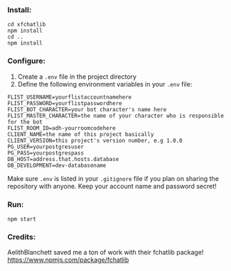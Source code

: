 ### Install:

```
cd xfchatlib
npm install
cd ..
npm install
```

### Configure:

1. Create a `.env` file in the project directory
1. Define the following environment variables in your `.env` file:
```
FLIST_USERNAME=yourflistaccountnamehere
FLIST_PASSWORD=yourflistpasswordhere
FLIST_BOT_CHARACTER=your bot character's name here
FLIST_MASTER_CHARACTER=the name of your character who is responsible for the bot
FLIST_ROOM_ID=adh-yourroomcodehere
CLIENT_NAME=the name of this project basically
CLIENT_VERSION=this project's version number, e.g 1.0.0
PG_USER=yourpostgresuser
PG_PASS=yourpostgrespass
DB_HOST=address.that.hosts.database
DB_DEVELOPMENT=dev-databasename
```

Make sure `.env` is listed in your `.gitignore` file if you plan on sharing the repository with anyone. Keep your account name and password secret!

### Run:

```
npm start
```

### Credits: 

AelithBlanchett saved me a ton of work with their fchatlib package! https://www.npmjs.com/package/fchatlib